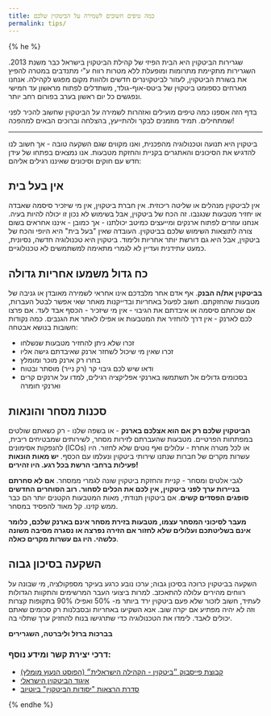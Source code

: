 ```yaml
---
title: כמה טיפים חשובים לשמירה על הביטקוין שלכם
permalink: tips/
---
```


{% he %}

שגרירות הביטקוין היא הבית הפיזי של קהילת הביטקוין בישראל כבר משנת 2013. השגרירות מתקיימת מתרומות ומופעלת ללא מטרות רווח ע"י מתנדבים במטרה להפיץ את בשורת הביטקוין, לעזור לביטקוינרים חדשים ולהוות מקום מפגש לקהילה. אנחנו מארחים כספומט ביטקוין של ביטס-אוף-גולד, משתדלים לפתוח מראשון עד חמישי ונפגשים כל יום ראשון בערב בפורום רחב יותר.

בדף הזה אספנו כמה טיפים מועילים ואזהרות לשמירה על הביטקוין שחשוב להכיר לפני שמתחילים. תמיד מוזמנים לבקר ולהתייעץ, בהצלחה וברוכים הבאים למהפכה!

---

ביטקוין היא תנועה וטכנולוגיה מהפכנית, ואנו מקווים שגם השקעה טובה - אך חשוב לנו להדגיש את הסיכונים והאתגרים בקניית והחזקת מטבעות. אנו נמצאים בפתחו של עידן חדש עם חוקים וסיכונים שאיננו רגילים אליהם:

## אין בעל בית
אין לביטקוין מנהלים או שליטה ריכוזית. אין חברת ביטקוין, אין מי שיזכיר סיסמה שאבדה או יחזיר מטבעות שנגנבו. זה הכח של ביטקוין, אבל בשימוש לא נכון זו יכולה להיות בעיה. אנחנו עוזרים לפתוח ארנקים ומייעצים כמיטב יכולתנו - אך כמובן - איננו אחראים בשום צורה לתוצאות השימוש שלכם בביטקוין. העובדה שאין "בעל בית" היא היופי והכח של ביטקוין, אבל היא גם דורשת יותר אחריות ולימוד. ביטקוין היא טכנולוגיה חדשה, נסיונית, כמעט עתידנית ועדיין לא לגמרי מתאימה למשתמשים לא טכנולוגיים.

## כח גדול משמעו אחריות גדולה

**בביטקוין את/ה הבנק**. אף אדם אחר מלבדכם אינו אחראי לשמירה מאובדן או גניבה של מטבעות שהחזקתם. חשוב לפעול באחריות ובדייקנות מאחר שאי אפשר לבטל העברות, אם שכחתם סיסמה או איבדתם את הגיבוי - אין מי שיזכיר - הכסף אבד לעד. אם פרצו לכם לארנק - אין דרך להחזיר את המטבעות או אפילו לאתר את הגנבים.  כמה נקודות חשובות בנושא אבטחה:
* זכרו שלא ניתן להחזיר מטבעות שנשלחו
* זכרו שאין מי שיכול לשחזר ארנק שאיבדתם גישה אליו
* בחרו רק ארנק מוכר ומומלץ
* ודאו שיש לכם גיבוי קר (רק נייר) מוסתר ובטוח
* בסכומים גדולים אל תשתמשו בארנקי אפליקציה רגילים, למדו על ארנקים קרים וארנקי חומרה

## סכנות מסחר והונאות
**הביטקוין שלכם רק אם הוא אצלכם בארנק** - או בשפה שלנו - רק כשאתם שולטים במפתחות הפרטיים. מטבעות שהעברתם לזירות מסחר, לשירותים שמבטיחים ריבית, להנפקות אסימונים (ICOs) או לכל מטרה אחרת - עלולים ואף נוטים שלא לחזור. היו עשרות מקרים של חברות שנתנו שירותי ביטקוין ונעלמו עם הכסף. **יש מאות הונאות פעילות ברחבי הרשת בכל רגע. היו זהירים!**

לגבי אלטים ומסחר - קניית והחזקת ביטקוין שונה לגמרי ממסחר. **אם לא סחרתם בניירות ערך לפני ביטקוין, אין לכם את הכלים לסחור. רוב הסוחרים החדשים סופגים הפסדים קשים**. אם ביטקוין תנודתי, מאות המטבעות הקטנים יותר הם כבר ממש קזינו. קל מאוד להפסיד במסחר.

**מעבר לסיכוני המסחר עצמו, מטבעות בזירת מסחר אינם בארנק שלכם, כלומר אינם בשליטתכם ועלולים שלא לחזור אם הזירה נפרצה או נסגרה מסיבה משונה כלשהי. היו גם עשרות מקרים כאלה**.

## השקעה בסיכון גבוה
השקעה בביטקוין כרוכה בסיכון גבוה; ערכו נובע כרגע בעיקר מספקולציה, מי שבונה על רווחים מהירים עלולה להתאכזב. למרות ביצועי העבר המרשימים והתקוות הגדולות לעתיד, חשוב לזכור שלא פעם ביטקוין ירד ביותר מ- 50% ואפילו 90% בתקופות קצרות וזה לא יהיה מפתיע אם יקרה שוב. אנא השקיעו באחריות ובסבלנות רק סכומים שאתם יכולים לאבד. לימדו את הטכנולוגיה כדי שתרגישו בנוח להחזיק ערך שתלוי בה.


**בברכות ברזל וליברטה, השגרירים**


### דרכי יצירת קשר ומידע נוסף:
* [קבוצת פייסבוק ״ביטקוין - הקהילה הישראלית״ (הפוסט הנעוץ מומלץ)](https://www.facebook.com/groups/Bitcoin.Israel.Community/)
* [איגוד הביטקוין הישראלי](https://www.bitcoin.org.il)
* [סדרת הרצאות "יסודות הביטקוין" ביוטיוב](https://www.youtube.com/playlist?list=PLiOFfTVghPYi-uwwLeZrntabq1001zdfd)

{% endhe %}
